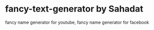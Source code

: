 # fancy-text-generator by Sahadat
fancy name generator for youtube, fancy name generator for facebook 
